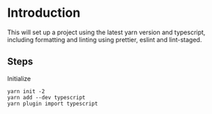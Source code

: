 # Introduction
This will set up a project using the latest yarn version and typescript, including formatting and linting using prettier, eslint and lint-staged.

## Steps
Initialize

```
yarn init -2
yarn add --dev typescript
yarn plugin import typescript
```
